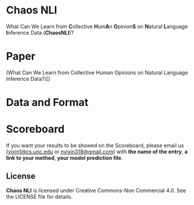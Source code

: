 # Chaos NLI
What Can We Learn from **C**ollective **H**um**A**n **O**pinion**S** on **N**atural **L**anguage **I**nference Data (**ChaosNLI**)?

# Paper
(What Can We Learn from Collective Human Opinions on Natural Language Inference Data?)[]

# Data and Format


# Scoreboard

If you want your results to be showed on the Scoreboard, please email us (<yixin1@cs.unc.edu> or <nyixin318@gmail.com>) with **the name of the entry**, **a link to your method**, **your model prediction file**.


## License
**Chaos NLI** is licensed under Creative Commons-Non Commercial 4.0. See the LICENSE file for details.